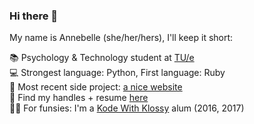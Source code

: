 ### Hi there 👋

My name is Annebelle (she/her/hers), I'll keep it short:  

📚   Psychology & Technology student at <a href="http://tue.nl">TU/e</a>  
💻   Strongest language: Python, First language: Ruby  
👯   Most recent side project: <a href="http://studytour2020.intermate.nl">a nice website</a>  
🔗   Find my handles + resume <a href="https://annebelleo.github.io">here</a>  
👧🏽   For funsies: I'm a <a href="http://kodewithklossy.com">Kode With Klossy</a> alum (2016, 2017)
<!--
**annebelleo/annebelleo** is a ✨ _special_ ✨ repository because its `README.md` (this file) appears on your GitHub profile.

Here are some ideas to get you started:

- 🔭 I’m currently working on ...
- 🌱 I’m currently learning ...
- 👯 I’m looking to collaborate on ...
- 🤔 I’m looking for help with ...
- 💬 Ask me about ...
- 📫 How to reach me: ...
- 😄 Pronouns: ...
- ⚡ Fun fact: ...
-->
